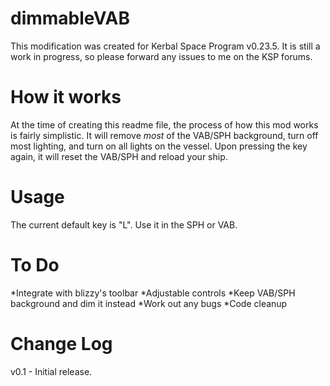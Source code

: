 dimmableVAB
===========

This modification was created for Kerbal Space Program v0.23.5. It is still a work in progress, so please forward any issues to me on the KSP forums.


How it works
============
At the time of creating this readme file, the process of how this mod works is fairly simplistic. It will remove *most* of the VAB/SPH background, turn off most lighting, and turn on all lights on the vessel. Upon pressing the key again, it will reset the VAB/SPH and reload your ship.

Usage
===========

The current default key is "L". Use it in the SPH or VAB.


To Do
===========

*Integrate with blizzy's toolbar
*Adjustable controls
*Keep VAB/SPH background and dim it instead
*Work out any bugs
*Code cleanup

Change Log
===========

v0.1 - Initial release.
